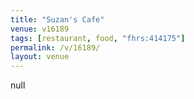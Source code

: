 ```yaml
---
title: "Suzan's Cafe"
venue: v16189
tags: [restaurant, food, "fhrs:414175"]
permalink: /v/16189/
layout: venue
---
```

null